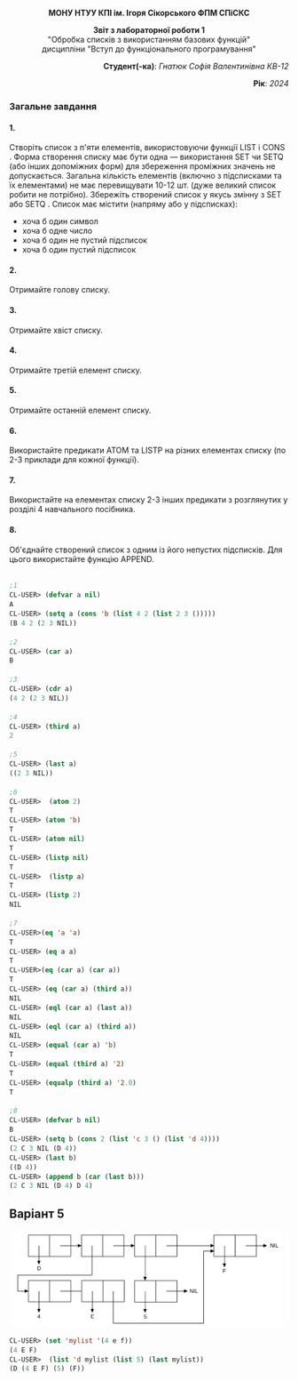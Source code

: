 <p align="center"><b>МОНУ НТУУ КПІ ім. Ігоря Сікорського ФПМ СПіСКС</b></p>
<p align="center">
<b>Звіт з лабораторної роботи 1</b><br/>
"Обробка списків з використанням базових функцій"<br/>
дисципліни "Вступ до функціонального програмування"
</p>
<p align="right"> <b>Студент(-ка)</b>: <i>Гнатюк Софія Валентинівна КВ-12</i><p>
<p align="right"><b>Рік</b>: <i>2024</i><p>
  
### Загальне завдання

#### 1.
Створіть список з п'яти елементів, використовуючи функції LIST і CONS . Форма створення списку має бути одна — використання SET чи SETQ (або інших допоміжних форм) для збереження проміжних значень не допускається. Загальна кількість елементів (включно з підсписками та їх елементами) не має перевищувати 10-12 шт. (дуже великий список робити не потрібно). Збережіть створений список у якусь змінну з SET або SETQ . Список має містити (напряму або у підсписках): 

- хоча б один символ
- хоча б одне число
- хоча б один не пустий підсписок
- хоча б один пустий підсписок

#### 2.
Отримайте голову списку.

#### 3. 
Отримайте хвіст списку.

#### 4.
Отримайте третій елемент списку.

#### 5. 
Отримайте останній елемент списку.

#### 6.
Використайте предикати ATOM та LISTP на різних елементах списку (по 2-3
приклади для кожної функції).

#### 7.
Використайте на елементах списку 2-3 інших предикати з розглянутих у розділі 4
навчального посібника.

#### 8.
Об'єднайте створений список з одним із його непустих підсписків. Для цього
використайте функцію APPEND.
```lisp

;1
CL-USER> (defvar a nil)
A
CL-USER> (setq a (cons 'b (list 4 2 (list 2 3 ()))))
(B 4 2 (2 3 NIL))

;2
CL-USER> (car a)
B

;3
CL-USER> (cdr a)
(4 2 (2 3 NIL))

;4
CL-USER> (third a)
2

;5
CL-USER> (last a)
((2 3 NIL))

;6
CL-USER>  (atom 2)
T
CL-USER> (atom 'b)
T
CL-USER> (atom nil)
T
CL-USER> (listp nil)
T
CL-USER>  (listp a)
T
CL-USER> (listp 2)
NIL

;7
CL-USER>(eq 'a 'a)
T
CL-USER> (eq a a)
T
CL-USER>(eq (car a) (car a))
T
CL-USER> (eq (car a) (third a))
NIL
CL-USER> (eql (car a) (last a))
NIL
CL-USER> (eql (car a) (third a))
NIL
CL-USER> (equal (car a) 'b)
T
CL-USER> (equal (third a) '2)
T
CL-USER> (equalp (third a) '2.0)
T

;8
CL-USER> (defvar b nil)
B
CL-USER> (setq b (cons 2 (list 'c 3 () (list 'd 4))))
(2 C 3 NIL (D 4))
CL-USER> (last b)
((D 4))
CL-USER> (append b (car (last b)))
(2 C 3 NIL (D 4) D 4)
``` 
## Варіант 5
<p align="center">
<img src="lab-5-variant.png">
</p>
 
```lisp 
CL-USER> (set 'mylist '(4 e f))
(4 E F)
CL-USER>  (list 'd mylist (list 5) (last mylist))
(D (4 E F) (5) (F))
``` 
